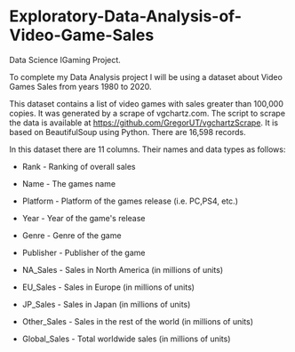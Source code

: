 # Exploratory-Data-Analysis-of-Video-Game-Sales
Data Science IGaming Project.

To complete my Data Analysis project I will be using a dataset about Video Games Sales from years 1980 to 2020.

This dataset contains a list of video games with sales greater than 100,000 copies. It was generated by a scrape of vgchartz.com. The script to scrape the data is available at https://github.com/GregorUT/vgchartzScrape. It is based on BeautifulSoup using Python. There are 16,598 records.
    
In this dataset there are 11 columns. Their names and data types as follows:

* Rank - Ranking of overall sales

* Name - The games name

* Platform - Platform of the games release (i.e. PC,PS4, etc.)

* Year - Year of the game's release

* Genre - Genre of the game

* Publisher - Publisher of the game

* NA_Sales - Sales in North America (in millions of units)

* EU_Sales - Sales in Europe (in millions of units)

* JP_Sales - Sales in Japan (in millions of units)

* Other_Sales - Sales in the rest of the world (in millions of units)

* Global_Sales - Total worldwide sales (in millions of units)
